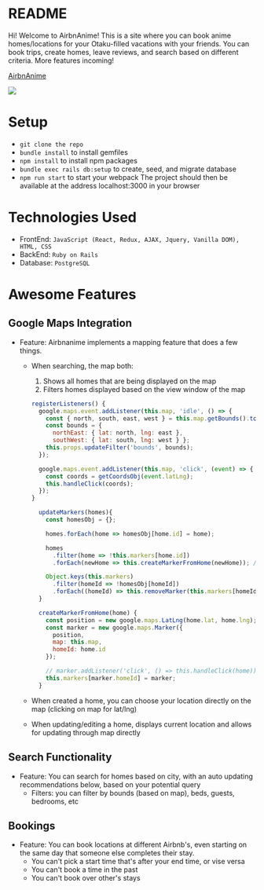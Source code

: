 # README

Hi! Welcome to AirbnAnime! This is a site where you can book anime homes/locations for your Otaku-filled vacations with your friends. You can book trips, create homes, leave reviews, and search based on different criteria. More features incoming! 

[AirbnAnime](https://airbnanime.herokuapp.com)

![](https://giphy.com/gifs/cPxRDvlSj9QKA/html5)

# Setup
- ```git clone the repo```
- ```bundle install``` to install gemfiles
- ```npm install``` to install npm packages
- ```bundle exec rails db:setup``` to create, seed, and migrate database
- ```npm run start``` to start your webpack
The project should then be available at the address localhost:3000 in your browser

# Technologies Used
- FrontEnd: ```JavaScript (React, Redux, AJAX, Jquery, Vanilla DOM), HTML, CSS```
- BackEnd: ```Ruby on Rails```
- Database: ```PostgreSQL```

# Awesome Features
## Google Maps Integration
- Feature: Airbnanime implements a mapping feature that does a few things.
  - When searching, the map both:
    1. Shows all homes that are being displayed on the map
    2. Filters homes displayed based on the view window of the map
    
    ``` js
    registerListeners() {
      google.maps.event.addListener(this.map, 'idle', () => {
        const { north, south, east, west } = this.map.getBounds().toJSON();
        const bounds = {
          northEast: { lat: north, lng: east },
          southWest: { lat: south, lng: west } };
        this.props.updateFilter('bounds', bounds);
      });

      google.maps.event.addListener(this.map, 'click', (event) => {
        const coords = getCoordsObj(event.latLng);
        this.handleClick(coords);
      });
    }
    ```
    
    ``` js
      updateMarkers(homes){
        const homesObj = {};

        homes.forEach(home => homesObj[home.id] = home);

        homes
          .filter(home => !this.markers[home.id])
          .forEach(newHome => this.createMarkerFromHome(newHome)); //, this.handleClick))

        Object.keys(this.markers)
          .filter(homeId => !homesObj[homeId])
          .forEach((homeId) => this.removeMarker(this.markers[homeId]));
      }

      createMarkerFromHome(home) {
        const position = new google.maps.LatLng(home.lat, home.lng);
        const marker = new google.maps.Marker({
          position,
          map: this.map,
          homeId: home.id
        });

        // marker.addListener('click', () => this.handleClick(home));
        this.markers[marker.homeId] = marker;
      }
      ```

  - When created a home, you can choose your location directly on the map (clicking on map for lat/lng)
  - When updating/editing a home, displays current location and allows for updating through map directly

## Search Functionality 
- Feature: You can search for homes based on city, with an auto updating recommendations below, based on your potential query
  - Filters: you can filter by bounds (based on map), beds, guests, bedrooms, etc

## Bookings
- Feature: You can book locations at different Airbnb's, even starting on the same day that someone else completes their stay.
  - You can't pick a start time that's after your end time, or vise versa
  - You can't book a time in the past
  - You can't book over other's stays
  
 
